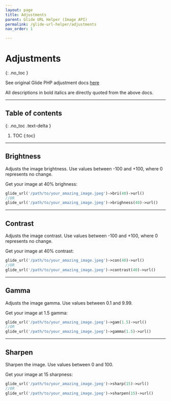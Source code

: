 ```yaml
---
layout: page
title: Adjustments
parent: Glide URL Helper (Image API)
permalink: /glide-url-helper/adjustments
nav_order: 1

---
```

# Adjustments
{: .no_toc }

See original Glide PHP adjustment docs [here](https://glide.thephpleague.com/2.0/api/adjustments/)

All descriptions in bold italics are directly quoted from the above docs.

---------------------

## Table of contents
{: .no_toc .text-delta }

1. TOC
{:toc}
---

## Brightness

Adjusts the image brightness. Use values between -100 and +100, where 0 represents no change.

Get your image at 40% brighness:
```php 
glide_url('/path/to/your_amazing_image.jpeg')->bri(40)->url()
//OR
glide_url('/path/to/your_amazing_image.jpeg')->brighness(40)->url()
```
----------------------
## Contrast

Adjusts the image contrast. Use values between -100 and +100, where 0 represents no change.

Get your image at 40% contrast:
```php 
glide_url('/path/to/your_amazing_image.jpeg')->con(40)->url()
//OR
glide_url('/path/to/your_amazing_image.jpeg')->contrast(40)->url()
```
----------------------
## Gamma

Adjusts the image gamma. Use values between 0.1 and 9.99.


Get your image at 1.5 gamma:

```php 
glide_url('/path/to/your_amazing_image.jpeg')->gam(1.5)->url()
//OR
glide_url('/path/to/your_amazing_image.jpeg')->gamma(1.5)->url()
```
----------------------
## Sharpen

Sharpen the image. Use values between 0 and 100.

Get your image at 15 sharpness:

```php 
glide_url('/path/to/your_amazing_image.jpeg')->sharp(15)->url()
//OR
glide_url('/path/to/your_amazing_image.jpeg')->sharpen(15)->url()
```
